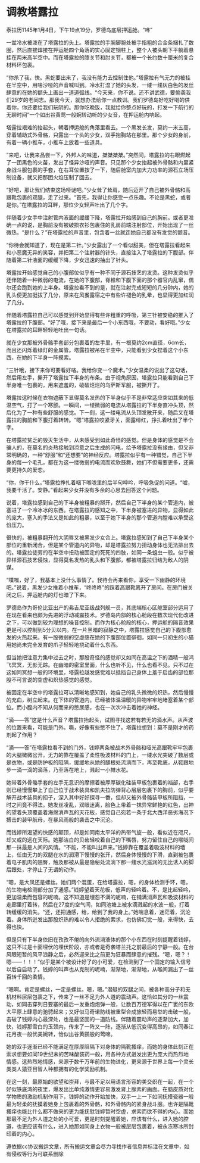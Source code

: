 # 调教塔露拉

泰拉历1145年1月4日，下午19点19分，罗德岛底层押运舱。“哗”

一盆冷水被泼在了塔露拉的头上。塔露拉的手腕脚腕处被手指粗的合金条捆扎了数圈，然后直接焊接在押运舱四个角落的实心固定钢柱上，整个人被头朝下平躺着悬挂在两米高半空中。而在塔露拉的膝关节和肘关节，都被一个长约数十厘米的复合材料环包裹。

“你杀了我，快。黑蛇要出来了，我没有能力去控制住他。”塔露拉有气无力的被挂在半空中，用啥沙哑的声音喊叫到。冷水打湿了她的头发，一缕一缕灰白色的发丝肆意的在她的额头上画出一道道弧线。“今天来，你不说。还不讲武德，要偷袭我们29岁的老同志。那我今天，就想办法给你一点教训。我们罗德岛好吃好喝的供着你，你还要给我们玩阴的。那你吃晚饭，我就给你整点好玩的，打发一下航行的无聊时间”一个如出谷黄莺一般婉转动听的少女音，在押运舱内响起。

塔露拉艰难的抬起头，朝着押运舱的角落里看去。一个黑发长发，莫约一米五高，穿着辅助式外骨骼，只露出一个头的少女，双手抱胸站在那里。那个少女的身前，有着一辆小推车，小推车上放着一些道具。

“来吧，让我来品尝一下，外邦人的味道，桀桀桀桀。”突然间，塔露拉的右眼燃起了一团黑色的火苗，发出了怪异沙哑的声音。只见那个少女抬起被外骨骼和内里紧身战斗服包裹的手套，在右耳位置按了一下，随后舱室内加大力功率的源石立场压制设备，就又把那团火焰压制了回去。

“好吧，那让我们结束这场哑谜吧。”少女耸了耸肩，随后迈开了自己被外骨骼和高跟靴包裹的双腿，走了过来。“首先，我得让你感受一点乐趣。不论是黑蛇，或者是你。”在塔露拉的耳畔，那位少女轻声吐出了几个字。

伴随着少女手中注射管内液面的缓缓下降，塔露拉开始感到自己的胸前。或者更准确一点的说，是胸前没有被破损衣衫包裹住的乳房前端注射部位，开始出现了一丝微热。“是什么？”在塔露拉的声音里，包含着一丝就连她自己都没有发觉的颤音。

“你待会就知道了，现在是第二针。”少女露出了一个看似甜美，但在塔露拉看起来和小恶魔无异的笑容，并把第二个注射器的针头，直接注入了塔露拉的下腹部。伴随着第二针液面的缓缓下降，少女迅速的抽出了针头。

塔露拉开始感觉自己的小腹部位似乎有一种不同于源石技艺的发烫。这种发烫似乎还伴随着一种微弱的电流，在她的下腹部，脊椎和下腹下面的那个器官内乱窜，偶尔还会跑到她的上半身。塔露拉看不到的是，就在注射完成短短的几分钟内，她的乳头便更加挺拔了几分，原来在风餐露宿之中有些许褪色的乳晕，也显得更加红润了几分。

伴随着塔露拉自己可以感觉到开始显得有些许粗重的呼吸，第三针被安稳的推入了塔露拉的下腹部。“好了哦，接下来是最后一个小东西哦，不要动，看好哦。”少女在塔露拉的耳畔轻轻地吐出一句话。

就在少女那被外骨骼手套部分包裹着的左手里，有一根莫约2cm直径，6cm长，而且还闪烁着绿灯的金属管。塔露拉被吊在半空中，只能看到少女捏着这个小东西，在她的下半身一阵摸索。

“三针哦，接下来你可要看好咯。我给你变一个魔术。”少女温柔的说出了这句话，然后用左手，撕开了塔露拉下半身的布条。由于视角原因，塔露拉只能看到自己下半身唯一包裹的，用来遮羞的，破破烂烂的乌萨斯军服，被撕开了。

塔露拉这时候在衣物遮蔽下显得莫名发热的下半身似乎不是非常适应突如其来的低温空气，打了一个寒颤。一瞬间，一缕微弱的电流从塔露拉的下半身直冲头顶，然后化为了一种有些舒服的感觉。下一刻，这一缕电流从头顶发散开来，随后又在塔露拉的胸前和下腹打着转转。“嗯”塔露拉咬紧牙关，面露绯红，挣扎着吐出了半个字。

在塔露拉贫乏的毁灭生活中，从未感受到如此奇怪的感觉。但是身体的感觉是不会骗人的，在莫名的炎热接触到凉意之后生成的闪电，给予塔露拉没有缘由，但又非常明确的，一种“舒服”和“还想要”的神经反应。塔露拉似乎有一种错觉，自己下半身的每一个毛孔，都在为这一缕微弱的电流而欢欣鼓舞，她们不但需要更多，还需要更持久的爱恋。

“你，你干什么。”塔露拉挣扎着咽下喉咙里的后半句呻吟，呼吸急促的问道。“嘘，我要干活了。安静。”看起来少女并没有多余的心思去回答这个问题。

说着，塔露拉感到自己的下半身被粗暴的掰开，然后自己下半身的某个管道内，被塞进了一个冷冰冰的东西。在塔露拉的感知之中，下半身被塞进的异物，显得如此的庞大，塞入的手法又是如此的粗暴，以至于她下半身的那个管道内膛难以承受这份压力。

很快的，被粗暴翻开的大阴唇又被黑发少女合上。塔露拉感知到了自己下半身某个部位的重新闭合，但是某个管道内的异物，却是塔露拉努力扭动身体也无法排出去的。塔露拉徒劳的在半空中扭动被固定的死死的四肢，如同一条蛆虫一般。似乎被异样源石技艺侵蚀，显得莫名发热的乳头和下腹部，都被塔露拉归结为敌人的阴谋。

“噗嗤，好了，我基本上没什么事情了。我待会再来看你，享受一下幽静的环境吧。”说着，黑发少女推着小推车，“咚咚咚”的踩着高跟靴离开了房间。在房门被关闭之后，押运舱内的灯也暗了下来。

罗德岛作为哥伦比亚出产的弗吉尼亚级战列舰一员，其底端核心区舱室部分运用了在现在看来也颇为先进的浮动减震技术。罗德岛内部的核心舱段在数次现代化改进之下，可以做到较为理想的噪音控制。而作为核心舱段的核心，押运舱的隔音效果更是可以控制到5分贝以内。在一片黑暗的寂静之中，塔露拉感觉自己的下腹部愈发的火热起来。有一股微弱的空虚感在她的下腹部位置徘徊，如同一只初生的小猫用她尚未完全发育的爪子轻轻地挠动着什么东西。

但当她把注意力集中过去之时，那股奇怪的感觉却又如同在高温之下的酒精一般鸿飞冥冥，无影无踪。在幽暗的密室里面，什么也听不见，什么也看不见。只不过在这如同冥想一般的环境里，塔露拉越发感觉难以抵挡自己身体上羞于启齿的部位那股不可言说的空虚和炽热感觉的感觉。

被固定在半空中的塔露拉可以清晰地感知到，她自己的乳头微微的炽热，然后慢慢的充血，树立起来。在下体的管道内，已经被体温温暖的异物牢牢地堵塞着某个部位。而小腹内不知从何而来的憋尿感，也在一次次冲击着她的神经。

“滴——答”这是什么声音？塔露拉抬起头，试图寻找这若有若无的滴水声。从声波的位置来看，可能是门外。嘶，好像有些憋不住了。塔露拉想到：莫不是刚才的药剂起了作用？

“滴——答”在塔露拉看不到的门外，钱婷两条被战术外骨骼和哑光高跟靴牢牢包裹的大腿微微岔开，无力的靠在覆盖了柔性吸波材料的门上，一缕水光突破了数层或是衣物，或是防护板的阻隔，缓缓地从她的腿根处流淌而下，再至靴底，从鞋跟地步一滴一滴的滴落，乃至落在地上，溅起一小摊水花。

她带着外骨骼手套的左手无意识的摩擦着被厚厚碳化硅装甲板包裹着的裆部，右手则已经慢慢攀上了自己位于战术装具和凯夫拉防弹背心层层包裹下的胸前，似乎要解开战术装具的扣子，深入其中好好探寻一番，但却又被外骨骼装甲板所阻挡，一时之间竟不得法。她发丝凌乱，双眼迷离，脸色上带着一抹异常鲜艳的红色，出神的望着头顶覆盖着海绵消声瓦的天花板，感觉自己宛若一条于北大西洋恶劣海况下搏击的装甲航母，在暴风雨般的袭击之中沉沦。

而钱婷所渴望的快感的颠顶，却是如同南太平洋的热带气旋一般，看似近在咫尺，却又或的远在天际。她那洁白的贝齿轻咬着自己的下嘴唇，努力留住自己的喉咙间那一抹最是人间的风情。“不能，不能叫出声来。”钱婷靠在覆盖着吸波材料的墙上，任由无力的双腿在水的润滑下慢慢的张开，然后身体慢慢的下滑，直到被包裹着电子肌肉的翘臀，触及那被从最是隐秘处流淌下那一缕水光滋润的无比诱人的脚后跟处，才停止了无谓的动作。

“嗯，是大凤还是螺丝。她们两个混蛋，在给塔露拉，嗯，的身体检测手环，嗯，的生物电检测部分加了通感。”钱婷望着天花板，低声的轻吟着。不，是比起轻吟，更加温柔而包容的呢喃。这不知道是埋怨不满的呢喃，在铺满消声瓦和吸波材料的走廊里打着转，然后在27度的空气间，如同池塘上被水滴溅起的水波一般，打着转缓缓的消失。“还，还把通感，给，给到了我的身上。”她喘息着，迷茫着，沉沦着。身体所迸发出那股炽热的难以令人拒绝的索求，也仿佛幻觉一般，来得快，去得也快。

但是只有下半身依旧在孜孜不倦的向外流淌液体的那个小东西在时刻提醒着钱婷，这只不过是十面埋伏的埋伏阶段，亦或者是奇袭塔兰托之前最后的宁静一般。在台风眼短暂的风平浪静之后，必然迎来比之前更为狂暴而肆意的摧残。“嗯，嗯？！嗯——！！！”似乎是某个被设计好了的小可爱，在检测到了一个固定的输入信号以后自启动了。钱婷的叫声也从克制的呢喃，渐渐地，渐渐地，从喉间漏出了一丝百转千回的柔情。

“嗯啊。肯定是螺丝，一定是螺丝。嗯，嗯。”潜艇的双腿之间，被各种高分子和无机材料层层包裹之下，传来了一丝不足为外人道的震动声。这恰如其分的一丝震动，如同击穿列日要塞的最后一发重炮炮弹一般，让数百万德军得以在广袤的东欧大平原上肆意的驰骋起来；又好似马奇诺防线被重型合成旅轻而易举的击破一般，击破了钱婷内心最深处，也是最坚固的一道防线。伴随着震动声的逐渐加大，加快，钱婷那雪白的玉颈内，传来了一阵又一阵，逐渐从低沉变得高昂的，如同春江花月夜一般优美婉转，恰似出谷黄鹂般的莺啼。

她的双手逐渐已经不能满足在厚厚阻隔下对身体的隔靴搔痒，而她的身体此刻正在索求想要如同19世纪末的苦味酸装药一般，用各种方式迸发出更为庞大而热烈地情感。这热烈地情感，来源于数千万年前的生物进化，更来源于世界上每一个灵长类类人猿亚目智人种都拥有的化学奖励机制。

在这一刻，最原始的欲望和崇拜，与最不足以用语言形容的美交织在一起，在一个好似铁底湾的夜里，爆发出比单纯激情更容易激发肾上腺素的画面。在脑皮质对化学物质的激励机制作用下，钱婷的动作开始加快，双手一上一下如同抚摸瓷器一般最为轻柔的抚摸着她身上包裹着的外骨骼，和外骨骼内的紧身战斗服。也许是隔靴搔痒也能比什么都不做来的更为能抚慰钱婷暂时空虚，求索而欲不得的内心。而她那最不足为外人道之处的小可爱，更是时刻提醒着她，应该有什么，进入她的腔道，也更应该有什么，进入她那如同身上衣物一般被层层包裹着，被永冻寒冰所封印着的内心。

遵依据cc协议搬运文章，所有搬运文章会尽力寻找作者信息并标注在文章中，如有侵权等行为可联系删除
